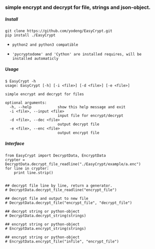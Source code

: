 ### simple encrypt and decrypt for file, strings and json-object.

##### Install

```
git clone https://github.com/yodeng/EasyCrypt.git
pip install ./EasyCrypt
```


+ `python2 and python3 compatible`

+ `'pycryptodome' and 'Cython' are installed requires, will be installed automaticly`

  

##### Usage

```
$ EasyCrypt -h 
usage: EasyCrypt [-h] [-i <file>] [-d <file>] [-e <file>]

simple encrypt and decrypt for files

optional arguments:
  -h, --help            show this help message and exit
  -i <file>, --input <file>
                        input file for encrypt/decrypt
  -d <file>, --dec <file>
                        output decrypt file
  -e <file>, --enc <file>
                        output encrypt file
```



##### Interface

```
from EasyCrypt import DecryptData, EncryptData
crypter = DecryptData.decrypt_file_readline("./EasyCrypt/example/a.enc")
for line in crypter:
    print line.strip()


## decrypt file line by line, return a generator.	
# DecryptData.decrypt_file_readline("encrypt_file")     

## decrypt file and output to new file
# DecryptData.decrypt_file("encrypt_file", "decrypt_file")    

## decrypt string or python-object 
# DecryptData.decrypt_string(strings)    

## encrypt string or python-object
# EncryptData.encrypt_string(strings)   

## encrypt string or python-object
# EncryptData.encrypt_file("infile", "encrypt_file")   

```

